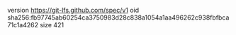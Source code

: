 version https://git-lfs.github.com/spec/v1
oid sha256:fb97745ab60254ca3750983d28c838a1054a1aa496262c938fbfbca71c1a4262
size 421
